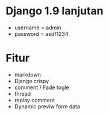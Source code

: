 # Django 1.9 lanjutan

- username = admin
- password = asdf1234

# Fitur
- markdown
- Django crispy
- comment / Fade togle 
- thread
- replay comment
- Dynamic previw form data



